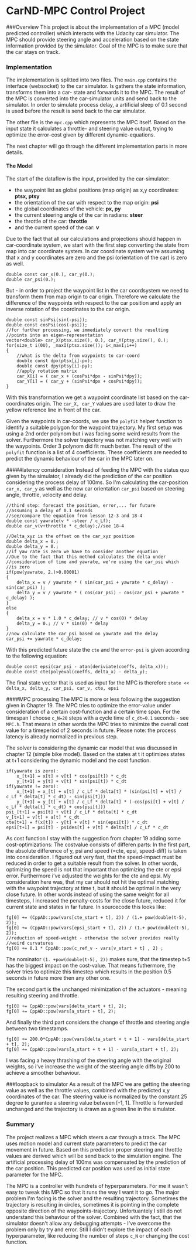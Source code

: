 # CarND-MPC Control Project


###Overview
This project is about the implementation of a MPC (model predicted controller) which interacts with the Udacity car simulator. The MPC should provide steering angle and acceleration based on the state information provided by the simulator. Goal of the MPC is to make sure that the car stays on track.

### Implementation
The implementation is splitted into two files. The ``main.cpp`` contains the interface (websocket) to the car simulator. Is gathers the state information, transforms them into a car- state and forwards it to the MPC. The result of the MPC is converted into the car-simulator units and send back to the simulator. In order to simulate process delay, a artificial sleep of 0.1 second is used before the result is send back to the car simulator.

The other file is the ``mpc.cpp`` which represents the MPC itself. Based on the input state it calculates a throttle- and steering value output, trying to optimize the error-cost given by different dynamic-equations.

The next chapter will go through the different implementation parts in more details.

#### The Model
The start of the dataflow is the input, provided by the car-simulator: 
- the waypoint list as global positions (map origin) as x,y coordinates: **ptsx, ptsy**
- the orientation of the car with respect to the map origin: **psi**
- the global coordinates of the vehicle: **px, py**
- the current steering angle of the car in radians: **steer**
- the throttle of the car: **throttle**
- and the current speed of the car: **v**

Due to the fact that all our calculations and projections should happen in car-coordinate system, we start with the first step converting the state from map into car coordinate system.
In car coordinate system we're assuming that x and y coordinates are zero and the psi (orientation of the car) is zero as well.

```
double const car_x(0.), car_y(0.);
double car_psi(0.);
```

But - in order to project the waypoint list in the car coordsystem we need to transform them fron map origin to car origin. Therefore we calculate the difference of the waypoints with respect to the car position and apply an inverse rotation of the coordinates to the car origin.

```
double const sinPsi(sin(-psi));
double const cosPsi(cos(-psi));
//for further processing, we immediately convert the resulting
//points into an eigen-representation
vector<double> car_X(ptsx.size(), 0.), car_Y(ptsy.size(), 0.);
for(size_t i(0U), _maxI(ptsx.size()); i<_maxI;i++)
{
    //what is the delta from waypoints to car-coord
    double const dpx(ptsx[i]-px);
    double const dpy(ptsy[i]-py);
    //apply rotation matrix
    car_X[i] = ( car_x + (cosPsi*dpx - sinPsi*dpy));
    car_Y[i] = ( car_y + (sinPsi*dpx + cosPsi*dpy));
}
```

With this transformation we get a waypoint coordinate list based on the car-coordinates origin. The ``car_X, car_Y`` values are used later to draw the yellow reference line in front of the car.

Given the waypoints in car-coords, we use the ``polyfit`` helper function to identify a suitable polygon for the waypoint trajectory. My first setup was using a 2nd order polynom but i was facing some weird results from the solver. Furthermore the solver trajectory was not matching very well with the waypoints. Order 3 polynom did fit much better. The result of the ``polyfit`` function is a list of 4 coefficients. These coefficients are needed to predict the dynamic behaviour of the car in the MPC later on.

#####latency consideration
Instead of feeding the MPC with the status quo given by the simulator, I already did the prediction of the car position considering the process delay of 100ms. So I'm calculating the car-position ``car_x, car_y`` as well as the new car orientation ``car_psi`` based on steering angle, throttle, velocity and delay. 
```
//third step: forecast the position, error,... for future
//assuming a delay of 0.1 seconds
//see/compare the equation from lesson 12-3 and 18-4
double const yawrate(v * -steer / c_Lf);
double car_v(v+throttle * c_delay);//see 18-4

//Delta_xyz is the offset on the car_xyz position
double delta_x = 0.;
double delta_y = 0.;
//if yaw rate is zero we have to consider another equation
//Due to the fact that this method calculates the delta under
//consideration of time and yawrate, we're using the car_psi which
//is zero
if(pow(yawrate, 2.)>0.00001)
{
    delta_x = v / yawrate * ( sin(car_psi + yawrate * c_delay) - sin(car_psi) );
    delta_y = v / yawrate * ( cos(car_psi) - cos(car_psi + yawrate * c_delay) );
}
else
{
    delta_x = v * 1.0 * c_delay; // v * cos(0) * delay
    delta_y = 0.; // v * sin(0) * delay
}
//now calculate the car_psi based on yawrate and the delay
car_psi += yawrate * c_delay;
```

With this predicted future state the ``cte`` and the ``error-psi`` is given according to the following equation:
```
double const epsi(car_psi - atan(deriviate(coeffs, delta_x)));
double const cte(polyeval(coeffs, delta_x) - delta_y);
```

The final state vector that is used as input for the MPC is therefore
``state << delta_x, delta_y, car_psi, car_v, cte, epsi``


####MPC processing
The MPC is more or less following the suggestion given in Chapter 19. The MPC tries to optimize the error-value under consideration of a certain cost-function and a certain time span.
For the timespan I choose ``c_N=20`` steps with a cycle time of ``c_dt=0.1`` seconds - see ``MPC.h``. That means in other words the MPC tries to minimize the overall cost value for a timeperiod of 2 seconds in future. Please note: the process latency is already normalized in previous step.

The solver is considering the dynamic car model that was discussed in chapter 12 (simple bike model). Based on the states at t it optimizes states at t+1 considering the dynamic model and the cost function.

```
if(yawrate is zero):
	x_[t+1] = x[t] + v[t] * cos(psi[t]) * c_dt
	y_[t+1] = y[t] + v[t] * sin(psi[t]) * c_dt
if(yawrate != zero):
	x_[t+1] = x_[t] + v[t] / c_Lf * delta[t] * (sin(psi[t] + v[t] / c_Lf * delta[t] * c_dt) - sin(psi[t]))
	y_[t+1] = y_[t] + v[t] / c_Lf * delta[t] * (-cos(psi[t] + v[t] / c_Lf * delta[t] * c_dt) + cos(psi[t]))
psi_[t+1] = psi[t] + v[t] / c_Lf * delta[t] * c_dt
v_[t+1] = v[t] + a[t] * c_dt
cte[t+1] = f(x[t]) - y[t] + v[t] * sin(epsi[t]) * c_dt
epsi[t+1] = psi[t] - psides[t] + v[t] * delta[t] / c_Lf * c_dt
```

As cost function I stay with the suggestion from chapter 19 adding some cost-optimizations:
The costvalue consists of differen parts:
In the first part, the absolute difference of y, psi and speed (=cte, epsi, speed-diff) is taken into consideration. I figured out very fast, that the speed-impact must be reduced in order to get a suitable result from the solver. In other words, optimizing the speed is not that important than optimizing the cte or epsi error.
Furthermore i've adjusted the weights for the cte and epsi. My consideration here was, that my car should not hit the optimal matching with the waypoint trajectory at time t, but it should be optimal in the very close future. In other words instead of using the same weight for all timesteps, I increased the penalty-costs for the close future, reduced it for current state and states in far future. In sourcecode this looks like:
```
fg[0] += (CppAD::pow(vars[cte_start + t], 2)) / (1.+ pow(double(t-5), 2));
fg[0] += (CppAD::pow(vars[epsi_start + t], 2)) / (1.+ pow(double(t-5), 2));
//reduction of speed-weight - otherwise the solver provides really
//weird curvatures
fg[0] += 0.1 * CppAD::pow(c_ref_v - vars[v_start + t] , 2) ;
```
The nominator ``(1. +pow(double(t-5), 2))`` makes sure, that the timestep t+5 has the biggest impact on the cost-value. That means futhermore, the solver tries to optimize this timestep which results in the position 0.5 seconds in future more then any other one.

The second part is the unchanged minimization of the actuators - meaning resulting steering and throttle.
```
fg[0] += CppAD::pow(vars[delta_start + t], 2);
fg[0] += CppAD::pow(vars[a_start + t], 2);
``` 
And finally the third part considers the change of throttle and steering angle between two timestamps. 
```
fg[0] += 200.0*CppAD::pow(vars[delta_start + t + 1] - vars[delta_start + t], 2);
fg[0] += CppAD::pow(vars[a_start + t + 1] - vars[a_start + t], 2);
```

I was facing a heavy thrashing of the steering angle with the original weights, so i've increase the weight of the steering angle diffs by 200 to achieve a smoother behaviour.


###loopback to simulator
As a result of the MPC we are getting the steering value as well as the throttle values, combined with the predicted x,y coordinates of the car. The steering value is normalized by the constant 25 degree to gurantee a steering value between [-1, 1]. Throttle is forwarded unchanged and the trajectory is drawn as a green line in the simulator. 


### Summary
The project realizes a MPC which steers a car through a track. The MPC uses motion model and current state parameters to predict the car movement in future. Based on this prediction proper steering and throttle values are derived which will be send back to the simulation engine. 
The artificial processing delay of 100ms was compensated by the prediction of the car position. This predicted car position was used as initial state parameter for the MPC.

The MPC is a controller with hundrets of hyperparameters. For me it wasn't easy to tweak this MPC so that it runs the way I want it to go. The major problem I'm facing is the solver and the resulting trajectory. Sometimes the trajectory is resulting in circles, sometimes it is pointing in the complete opposite direction of the waypoints-trajectory. Unfortuantely I still do not understand this behaviour of the solver. Combined with the fact, that the simulator doesn't allow any debugging attempts - I've overcome the problem only by try and error. Still I didn't explore the impact of each hyperparameter, like reducing  the number of steps ``c_N`` or changing the cost function.
